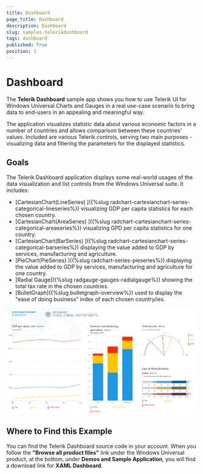 ```yaml
---
title: Dashboard
page_title: Dashboard
description: Dashboard
slug: samples-telerikdashboard
tags: dashboard
published: True
position: 1
---
```


# Dashboard

The **Telerik Dashboard** sample app shows you how to use Telerik UI for Windows Universal Charts and Gauges in a real use-case scenario to bring data to end-users in an appealing and meaningful way.

The application visualizes statistic data about various economic factors in a number of countries and allows comparison between these countries' values. Included are various Telerik controls, serving two main purposes - visualizing data and filtering the parameters for the displayed statistics.

## Goals

The Telerik Dashboard application displays some real-world usages of the data visualization and list controls from the Windows Universal suite. It includes:

* [CartesianChart(LineSeries) ]({%slug radchart-cartesianchart-series-categorical-lineseries%}) visualizing GDP per capita statistics for each chosen country.
* [CartesianChart(AreaSeries) ]({%slug radchart-cartesianchart-series-categorical-areaseries%}) visualizing GPD per capita statistics for one country.
* [CartesianChart(BarSeries) ]({%slug radchart-cartesianchart-series-categorical-barseries%}) displaying the value added to GDP by services, manufacturing and agriculture.
* [PieChart(PieSeries) ]({%slug radchart-series-pieseries%}) displaying the value added to GDP by services, manufacturing and agriculture for one country.
* [Radial Gauge]({%slug radgauge-gauges-radialgauge%}) showing the total tax rate in the chosen countries.
* [BulletGraph]({%slug bulletgraph-overview%}) used to display the "ease of doing business" index of each chosen country/ies.

![Telerik Dash Board](images/TelerikDashBoard.png)

## Where to Find this Example

You can find the Telerik Dashboard source code in your account. When you follow the **"Browse all product files"** link under the Windows Universal
product, at the bottom, under **Demos and
Sample Application**, you will find a download link for **XAML Dashboard**.
